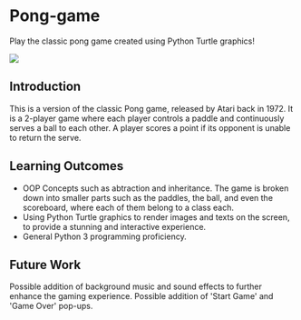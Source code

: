 # Pong-game
Play the classic pong game created using Python Turtle graphics!

<img src="https://github.com/rayray39/Pong-game/assets/108506541/39b3fcd7-5040-4b2c-93c0-9975154da7ad=250x">

## Introduction
This is a version of the classic Pong game, released by Atari back in 1972. It is a 2-player game where each player controls a paddle and continuously serves a ball to each other. A player scores a point if its opponent is unable to return the serve.

## Learning Outcomes
- OOP Concepts such as abtraction and inheritance. The game is broken down into smaller parts such as the paddles, the ball, and even the scoreboard, where each of them belong to a class each.
- Using Python Turtle graphics to render images and texts on the screen, to provide a stunning and interactive experience.
- General Python 3 programming proficiency.

## Future Work
Possible addition of background music and sound effects to further enhance the gaming experience. Possible addition of 'Start Game' and 'Game Over' pop-ups.
